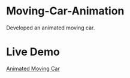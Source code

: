 # Moving-Car-Animation
Developed an animated moving car.
# Live Demo
[Animated Moving Car](https://nivethitha167.000webhostapp.com/moving%20car/index.html)

